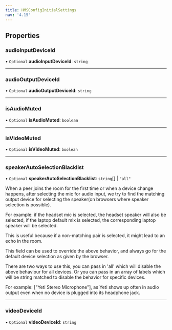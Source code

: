 ```yaml
---
title: HMSConfigInitialSettings
nav: '4.15'
---
```


## Properties

### audioInputDeviceId

• `Optional` **audioInputDeviceId**: `string`

---

### audioOutputDeviceId

• `Optional` **audioOutputDeviceId**: `string`

---

### isAudioMuted

• `Optional` **isAudioMuted**: `boolean`

---

### isVideoMuted

• `Optional` **isVideoMuted**: `boolean`

---

### speakerAutoSelectionBlacklist

• `Optional` **speakerAutoSelectionBlacklist**: `string`[] \| `"all"`

When a peer joins the room for the first time or when a device change happens,
after selecting the mic for audio input, we try to find the matching output device
for selecting the speaker(on browsers where speaker selection is possible).

For example: if the headset mic is selected, the headset speaker will also be selected,
if the laptop default mix is selected, the corresponding laptop speaker will be selected.

This is useful because if a non-matching pair is selected, it might lead to an echo in the room.

This field can be used to override the above behavior,
and always go for the default device selection as given by the browser.

There are two ways to use this, you can pass in 'all' which will disable the above behaviour for all devices.
Or you can pass in an array of labels which will be string matched to disable the behavior for specific devices.

For example: ["Yeti Stereo Microphone"], as Yeti shows up often in audio output even when no device is plugged into its headphone jack.

---

### videoDeviceId

• `Optional` **videoDeviceId**: `string`
